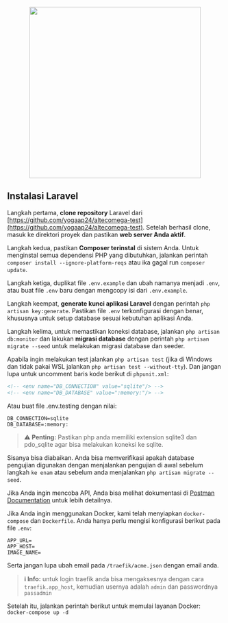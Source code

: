 <p align="center">
  <a href="https://laravel.com" target="_blank">
    <img src="https://raw.githubusercontent.com/laravel/art/master/logo-lockup/5%20SVG/2%20CMYK/1%20Full%20Color/laravel-logolockup-cmyk-red.svg" width="400">
  </a>
</p>

## Instalasi Laravel

Langkah pertama, **clone repository** Laravel dari [https://github.com/yogaap24/altecomega-test](https://github.com/yogaap24/altecomega-test). Setelah berhasil clone, masuk ke direktori proyek dan pastikan **web server Anda aktif**.

Langkah kedua, pastikan **Composer terinstal** di sistem Anda. Untuk menginstal semua dependensi PHP yang dibutuhkan, jalankan perintah `composer install --ignore-platform-reqs` atau ika gagal run `composer update`.

Langkah ketiga, duplikat file `.env.example` dan ubah namanya menjadi `.env`, atau buat file `.env` baru dengan mengcopy isi dari `.env.example`.

Langkah keempat, **generate kunci aplikasi Laravel** dengan perintah `php artisan key:generate`. Pastikan file `.env` terkonfigurasi dengan benar, khususnya untuk setup database sesuai kebutuhan aplikasi Anda.

Langkah kelima, untuk memastikan koneksi database, jalankan `php artisan db:monitor` dan lakukan **migrasi database** dengan perintah `php artisan migrate --seed` untuk melakukan migrasi database dan seeder.

Apabila ingin melakukan test jalankan `php artisan test` (jika di Windows dan tidak pakai WSL jalankan `php artisan test --without-tty`). Dan jangan lupa untuk uncomment baris kode berikut di `phpunit.xml`:

```xml
<!-- <env name="DB_CONNECTION" value="sqlite"/> -->
<!-- <env name="DB_DATABASE" value=":memory:"/> -->
```

Atau buat file .env.testing dengan nilai:
```
DB_CONNECTION=sqlite
DB_DATABASE=:memory:
```
> **⚠️ Penting:** Pastikan php anda memiliki extension sqlite3 dan pdo_sqlite agar bisa melakukan koneksi ke sqlite.

Sisanya bisa diabaikan. Anda bisa memverifikasi apakah database pengujian digunakan dengan menjalankan pengujian di awal sebelum langkah `ke enam` atau sebelum anda menjalankan ```php artisan migrate --seed```.

Jika Anda ingin mencoba API, Anda bisa melihat dokumentasi di [Postman Documentation](https://documenter.getpostman.com/view/4450235/2sAYBSispJ) untuk lebih detailnya.

Jika Anda ingin menggunakan Docker, kami telah menyiapkan `docker-compose` dan `Dockerfile`. Anda hanya perlu mengisi konfigurasi berikut pada file `.env`:

```env
APP_URL=
APP_HOST=
IMAGE_NAME=
```
Serta jangan lupa ubah email pada ```/traefik/acme.json``` dengan email anda.
> **ℹ️ Info:** untuk login traefik anda bisa mengaksesnya dengan cara ``traefik.app_host``, kemudian usernya adalah ``admin`` dan passwordnya ```passadmin```


Setelah itu, jalankan perintah berikut untuk memulai layanan Docker:
```docker-compose up -d```